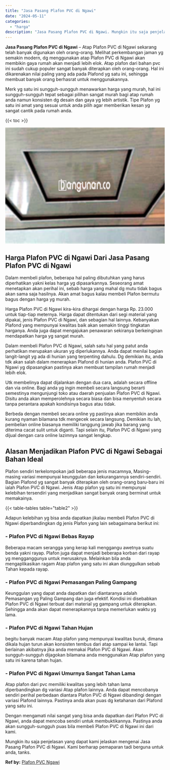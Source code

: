 ```yaml
---
title: "Jasa Pasang Plafon PVC di Ngawi"
date: "2024-05-11"
categories: 
  - "harga"
description: "Jasa Pasang Plafon PVC di Ngawi. Mungkin itu saja penjelasan yang dapat kami jelaskan mengenai Jasa Pasang Plafon PVC di Ngawi. Kami berharap pemaparan tadi..."
---
```


**Jasa Pasang Plafon PVC di Ngawi** – Atap Plafon PVC di Ngawi sekarang telah banyak digunakan oleh orang-orang. Melihat perkembangan jaman yg semakin modern, dg menggunakan atap Plafon PVC di Ngawi akan membikin gaya rumah akan menjadi lebih elok. Atap plafon dari bahan pvc ini sudah cukup populer sangat banyak diterapkan oleh orang-orang. Hal ini dikarenakan nilai paling yang ada pada Plafond yg satu ini, sehingga membuat banyak orang berhasrat untuk menggunakannya.

Merk yg satu ini sungguh-sungguh menawarkan harga yang murah, hal ini sungguh-sungguh tepat sebagai pilihan sangat murah bagi atap rumah anda namun konsisten dg desain dan gaya yg lebih artistik. Tipe Plafon yg satu ini amat yang sesuai untuk anda pilih agar memberikan kesan yg sangat cantik pada rumah anda.

{{< toc >}}

![Jasa Pasang Plafon PVC di Ngawi](/images/flafond-pvc-murah14.png)

## Harga Plafon PVC di Ngawi Dari Jasa Pasang Plafon PVC di Ngawi

Dalam membeli plafon, beberapa hal paling dibutuhkan yang harus diperhatikan yakni kelas harga yg dipasarkannya. Seseorang amat menetapkan akan perihal ini, sebab harga yang mahal dg mutu tidak bagus akan sama saja hasilnya. Akan amat bagus kalau membeli Plafon bermutu bagus dengan harga yg murah.

Harga Plafon PVC di Ngawi kira-kira dihargai dengan harga Rp. 23.000 untuk tiap-tiap meternya. Harga dapat ditentukan dari segi material yang dipakai, jenis Plafon PVC di Ngawi, dan sebagian hal lainnya. Kebanyakan Plafond yang mempunyai kwalitas baik akan semakin tinggi tingkatan harganya. Anda juga dapat mengajukan penawaran sekiranya berkeinginan mendapatkan harga yg sangat murah.

Dalam membeli Plafon PVC di Ngawi, salah satu hal yang patut anda perhatikan merupakan ukuran yg diperlukannya. Anda dapat menilai bagian langit-langit yg ada di hunian yang terpenting dahulu. Dg demikian itu, anda tdk akan salah dalam menerapkan Plafond di hunian anda. Plafon PVC di Ngawi yg dipasangkan pastinya akan membuat tampilan rumah menjadi lebih elok.

Utk membelinya dapat dijalankan dengan dua cara, adalah secara offline dan via online. Bagi anda yg ingin membeli secara langsung berarti semestinya mengunjungi toko atau daerah penjualan Plafon PVC di Ngawi. Disitu anda akan memperolehnya secara biasa dan bisa menyentuh secara tanpa perantara apakah kondisinya bagus atau tidak.

Berbeda dengan membeli secara online yg pastinya akan membikin anda kurang nyaman bilamana tdk mengecek secara langsung. Demikian itu lah, pembelian online biasanya memiliki tanggung jawab jika barang yang diterima cacat sulit untuk diganti. Tapi selain itu, Plafon PVC di Ngawi yang dijual dengan cara online lazimnya sangat lengkap.

## Alasan Menjadikan Plafon PVC di Ngawi Sebagai Bahan Ideal

Plafon sendiri terkelompokan jadi beberapa jenis macamnya, Masing-masing variasi mempunyai keunggulan dan kekurangannya sendiri-sendiri. Bagian Plafond yg sangat banyak diterapkan oleh orang-orang baru-baru ini ialah Plafon PVC di Ngawi. Jenis Atap plafon yg satu ini mempunyai kelebihan tersendiri yang menjadikan sangat banyak orang berminat untuk memakainya.

{{< table-tables table="table2" >}}

Adapun kelebihan yg bisa anda dapatkan jikalau membeli Plafon PVC di Ngawi diperbandingkan dg jenis Plafon yang lain sebagaimana berikut ini:

### \- Plafon PVC di Ngawi Bebas Rayap

Beberapa macam serangga yang kerap kali menggangu awetnya suatu benda yakni rayap. Plafon juga dapat menjadi beberapa korban dari rayap yg mengganggunya untuk merusaknya. Melainkan bila anda mengaplikasikan ragam Atap plafon yang satu ini akan diunggulkan sebab Tahan kepada rayap.

### \- Plafon PVC di Ngawi Pemasangan Paling Gampang

Keunggulan yang dapat anda dapatkan dari diantaranya adalah Pemasangan yg Paling Gampang dan juga efektif. Kondisi ini disebabkan Plafon PVC di Ngawi terbuat dari material yg gampang untuk diterapkan. Sehingga anda akan dapat menerapkannya tanpa memerlukan waktu yg lama.

### \- Plafon PVC di Ngawi Tahan Hujan

begitu banyak macam Atap plafon yang mempunyai kwalitas buruk, dimana dikala hujan turun akan konsisten tembus dari atap sampai ke lantai. Tapi berlainan akibatnya jika anda memakai Plafon PVC di Ngawi. Akan sungguh-sungguh dijagokan bilamana anda menggunakan Atap plafon yang satu ini karena tahan hujan.

### \- Plafon PVC di Ngawi Umurnya Sangat Tahan Lama

Atap plafon dari pvc memiliki kwalitas yang lebih tahan lama diperbandingkan dg variasi Atap plafon lainnya. Anda dapat mencobanya sendiri perihal perbedaan diantara Plafon PVC di Ngawi dibandingi dengan variasi Plafond lainnya. Pastinya anda akan puas dg ketahanan dari Plafond yang satu ini.

Dengan mengamati nilai sangat yang bisa anda dapatkan dari Plafon PVC di Ngawi, anda dapat mencoba sendiri untuk membuktikannya. Pastinya anda akan sungguh-sungguh puas bila membeli Plafon PVC di Ngawi ini dari kami.

Mungkin itu saja penjelasan yang dapat kami jelaskan mengenai Jasa Pasang Plafon PVC di Ngawi. Kami berharap pemaparan tadi berguna untuk anda, tanks.

**Ref by:** [Plafon PVC Ngawi](https://id.wikipedia.org/wiki/Plafon)
